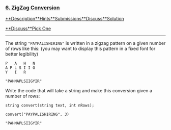 ### [6. ZigZag Conversion](https://leetcode.com/problems/zigzag-conversion/description/)

[**Description](https://leetcode.com/problems/zigzag-conversion/description/)[**Hints](https://leetcode.com/problems/zigzag-conversion/hints/)[**Submissions](https://leetcode.com/problems/zigzag-conversion/submissions/)[**Discuss](https://leetcode.com/problems/zigzag-conversion/discuss/)[**Solution](https://leetcode.com/problems/zigzag-conversion/solution/)

[**Discuss](https://discuss.leetcode.com/category/14)[**Pick One](https://leetcode.com/problems/random-one-question/)

------

The string `"PAYPALISHIRING"` is written in a zigzag pattern on a given number of rows like this: (you may want to display this pattern in a fixed font for better legibility)

```
P   A   H   N
A P L S I I G
Y   I   R

```

 

```
"PAHNAPLSIIGYIR"
```

Write the code that will take a string and make this conversion given a number of rows:

```
string convert(string text, int nRows);
```

```
convert("PAYPALISHIRING", 3) 
```

```
"PAHNAPLSIIGYIR"
```